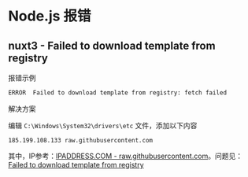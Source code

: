 # Node.js 报错

## nuxt3 - Failed to download template from registry

报错示例

```bash
ERROR  Failed to download template from registry: fetch failed
```

解决方案

编辑 `C:\Windows\System32\drivers\etc` 文件，添加以下内容

```
185.199.108.133 raw.githubusercontent.com
```

其中，IP参考：[IPADDRESS.COM - raw.githubusercontent.com](https://sites.ipaddress.com/raw.githubusercontent.com/)。问题见：[Failed to download template from registry](https://stackoverflow.com/questions/74283819/error-while-creating-nuxt3-project-failed-to-download-template-from-registry)